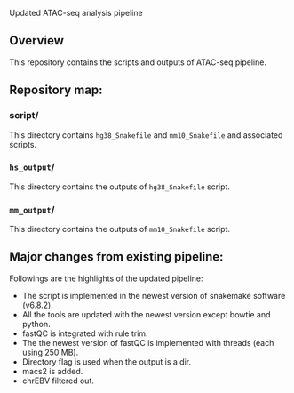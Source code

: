 Updated ATAC-seq analysis pipeline

## Overview
This repository contains the scripts and outputs of ATAC-seq pipeline.

## Repository map:
### script/
This directory contains `hg38_Snakefile` and `mm10_Snakefile` and associated
scripts.

### `hs_output`/
This directory contains the outputs of `hg38_Snakefile` script.

### `mm_output`/
This directory contains the outputs of `mm10_Snakefile` script.

## Major changes from existing pipeline:
Followings are the highlights of the updated pipeline:
 - The script is implemented in the newest version of snakemake software (v6.8.2).
 - All the tools are updated with the newest version except bowtie and python.
 - fastQC is integrated with rule trim.
 - The the newest version of fastQC is implemented with threads (each using 
   250 MB).
 - Directory flag is used when the output is a dir.
 - macs2 is added.
 - chrEBV filtered out.
